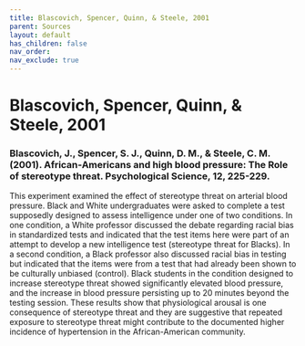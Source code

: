 ```yaml
---
title: Blascovich, Spencer, Quinn, & Steele, 2001
parent: Sources
layout: default
has_children: false
nav_order: 
nav_exclude: true
---
```


# Blascovich, Spencer, Quinn, & Steele, 2001

### Blascovich, J., Spencer, S. J., Quinn, D. M., & Steele, C. M. (2001). African-Americans and high blood pressure: The Role of stereotype threat. Psychological Science, 12, 225-229.

This experiment examined the effect of stereotype threat on arterial blood pressure. Black and White undergraduates were asked to complete a test supposedly designed to assess intelligence under one of two conditions. In one condition, a White professor discussed the debate regarding racial bias in standardized tests and indicated that the test items here were part of an attempt to develop a new intelligence test (stereotype threat for Blacks). In a second condition, a Black professor also discussed racial bias in testing but indicated that the items were from a test that had already been shown to be culturally unbiased (control). Black students in the condition designed to increase stereotype threat showed significantly elevated blood pressure, and the increase in blood pressure persisting up to 20 minutes beyond the testing session. These results show that physiological arousal is one consequence of stereotype threat and they are suggestive that repeated exposure to stereotype threat might contribute to the documented higher incidence of hypertension in the African-American community.
